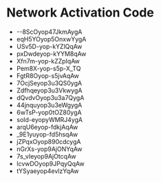 # Network Activation Code
* --8ScOyop47JkmAygA
* eqH5YOyop5OnxwYygA
* USv5D-yop-kYZlQqAw
* pxDwdeyop-kYYM8qAw
* Xfn7m-yop-kZZpIqAw
* Pem8X-yop-s5p-X_TQ
* FgtR8Oyop-s5jvAqAw
* 7OcjSeyop3u3QS0ygA
* Zdfhqeyop3u3VkwygA
* dQvdvOyop3u3a7QygA
* 44jnquyop3u3eWgygA
* 6wTsP-yop0tOZ80ygA
* soId-eyopyWMRJ4ygA
* arqU6eyop-fdkjAqAw
* _9E1yuyop-fd5hsqAw
* jZPqxOyop890cdcygA
* nGrXs-yop9AjONYqAw
* 7s_vIeyop9AjOtcqAw
* lcvwDOyop9JPqyQqAw
* tYSyaeyop4evlzYqAw